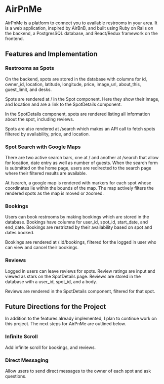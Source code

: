 # AirPnMe

[heroku link]: https://airpnme.herokuapp.com/#

AirPnMe is a platform to connect you to available restrooms in your area. It is a web application, inspired by AirBnB, and built using Ruby on Rails on the backend, a PostgresSQL database, and React/Redux framework on the frontend.

## Features and Implementation

### Restrooms as Spots

On the backend, spots are stored in the database with columns for id, owner_id, location, latitude, longitude, price, image_url, about_this, guest_limit, and desks.

Spots are rendered at / in the Spot component. Here they show their image, and location and are a link to the SpotDetails component.

In the SpotDetails component, spots are rendered listing all information about the spot, including reviews.

Spots are also rendered at /search which makes an API call to fetch spots filtered by availability, price, and location.

### Spot Search with Google Maps

There are two active search bars, one at / and another at /search that allow for location, date entry as well as number of guests. When the search form is submitted on the home page, users are redirected to the search page where their filtered results are available.

At /search, a google map is rendered with markers for each spot whose coordinates lie within the bounds of the map. The map actively filters the rendered spots as the map is moved or zoomed.

### Bookings

Users can book restrooms by making bookings which are stored in the database. Bookings have columns for user_id, spot_id, start_date, and end_date. Bookings are restricted by their availability based on spot and dates booked.

Bookings are rendered at /:id/bookings, filtered for the logged in user who can view and cancel their bookings.

### Reviews

Logged in users can leave reviews for spots. Review ratings are input and viewed as stars on the SpotDetails page. Reviews are stored in the database with a user_id, spot_id, and a body.

Reviews are rendered in the SpotDetails component, filtered for that spot.

## Future Directions for the Project

In addition to the features already implemented, I plan to continue work on this project. The next steps for AirPnMe are outlined below.

### Infinite Scroll

Add infinite scroll for bookings, and reviews.

### Direct Messaging

Allow users to send direct messages to the owner of each spot and ask questions.
